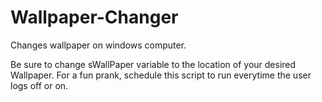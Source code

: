 # Wallpaper-Changer
Changes wallpaper on windows computer.

Be sure to change sWallPaper variable to the location of your desired Wallpaper. For a fun prank, schedule this script to run everytime the user logs off or on.
